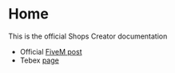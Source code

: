# Home

This is the official Shops Creator documentation

* Official [FiveM post](https://forum.cfx.re/t/shops-creator-esx-qbcore-easily-create-in-game-admin-and-players-owned-shops/5036627)
* Tebex [page](https://jaksam1074-fivem-scripts.tebex.io/)
